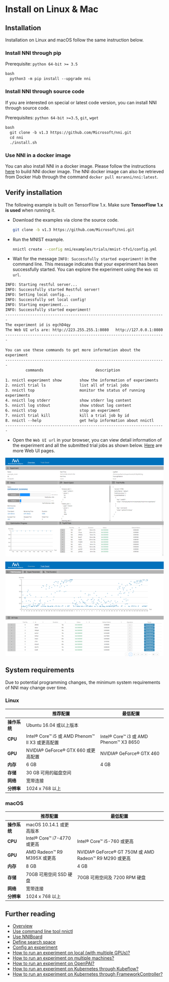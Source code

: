 # Install on Linux & Mac

## Installation

Installation on Linux and macOS follow the same instruction below.

### Install NNI through pip

Prerequisite: `python 64-bit >= 3.5`

    bash
      python3 -m pip install --upgrade nni

### Install NNI through source code

If you are interested on special or latest code version, you can install NNI through source code.

Prerequisites: `python 64-bit >=3.5`, `git`, `wget`

    bash
      git clone -b v1.3 https://github.com/Microsoft/nni.git
      cd nni
      ./install.sh

### Use NNI in a docker image

You can also install NNI in a docker image. Please follow the instructions [here](https://github.com/Microsoft/nni/tree/master/deployment/docker/README.md) to build NNI docker image. The NNI docker image can also be retrieved from Docker Hub through the command `docker pull msranni/nni:latest`.

## Verify installation

The following example is built on TensorFlow 1.x. Make sure **TensorFlow 1.x is used** when running it.

* Download the examples via clone the source code.
    
    ```bash
    git clone -b v1.3 https://github.com/Microsoft/nni.git
    ```

* Run the MNIST example.
    
    ```bash
    nnictl create --config nni/examples/trials/mnist-tfv1/config.yml
    ```

* Wait for the message `INFO: Successfully started experiment!` in the command line. This message indicates that your experiment has been successfully started. You can explore the experiment using the `Web UI url`.

```text
INFO: Starting restful server...
INFO: Successfully started Restful server!
INFO: Setting local config...
INFO: Successfully set local config!
INFO: Starting experiment...
INFO: Successfully started experiment!
-----------------------------------------------------------------------
The experiment id is egchD4qy
The Web UI urls are: http://223.255.255.1:8080   http://127.0.0.1:8080
-----------------------------------------------------------------------

You can use these commands to get more information about the experiment
-----------------------------------------------------------------------
         commands                       description

1. nnictl experiment show        show the information of experiments
2. nnictl trial ls               list all of trial jobs
3. nnictl top                    monitor the status of running experiments
4. nnictl log stderr             show stderr log content
5. nnictl log stdout             show stdout log content
6. nnictl stop                   stop an experiment
7. nnictl trial kill             kill a trial job by id
8. nnictl --help                 get help information about nnictl
-----------------------------------------------------------------------
```

* Open the `Web UI url` in your browser, you can view detail information of the experiment and all the submitted trial jobs as shown below. [Here](../Tutorial/WebUI.md) are more Web UI pages.

![overview](../../img/webui_overview_page.png)

![detail](../../img/webui_trialdetail_page.png)

## System requirements

Due to potential programming changes, the minimum system requirements of NNI may change over time.

### Linux

|          | 推荐配置                                      | 最低配置                                  |
| -------- | ----------------------------------------- | ------------------------------------- |
| **操作系统** | Ubuntu 16.04 或以上版本                        |                                       |
| **CPU**  | Intel® Core™ i5 或 AMD Phenom™ II X3 或更高配置 | Intel® Core™ i3 或 AMD Phenom™ X3 8650 |
| **GPU**  | NVIDIA® GeForce® GTX 660 或更高配置            | NVIDIA® GeForce® GTX 460              |
| **内存**   | 6 GB                                      | 4 GB                                  |
| **存储**   | 30 GB 可用的磁盘空间                             |                                       |
| **网络**   | 宽带连接                                      |                                       |
| **分辨率**  | 1024 x 768 以上                             |                                       |

### macOS

|          | 推荐配置                     | 最低配置                                               |
| -------- | ------------------------ | -------------------------------------------------- |
| **操作系统** | macOS 10.14.1 或更高版本      |                                                    |
| **CPU**  | Intel® Core™ i7-4770 或更高 | Intel® Core™ i5-760 或更高                            |
| **GPU**  | AMD Radeon™ R9 M395X 或更高 | NVIDIA® GeForce® GT 750M 或 AMD Radeon™ R9 M290 或更高 |
| **内存**   | 8 GB                     | 4 GB                                               |
| **存储**   | 70GB 可用空间 SSD 硬盘         | 70GB 可用空间及 7200 RPM 硬盘                             |
| **网络**   | 宽带连接                     |                                                    |
| **分辨率**  | 1024 x 768 以上            |                                                    |

## Further reading

* [Overview](../Overview.md)
* [Use command line tool nnictl](Nnictl.md)
* [Use NNIBoard](WebUI.md)
* [Define search space](SearchSpaceSpec.md)
* [Config an experiment](ExperimentConfig.md)
* [How to run an experiment on local (with multiple GPUs)?](../TrainingService/LocalMode.md)
* [How to run an experiment on multiple machines?](../TrainingService/RemoteMachineMode.md)
* [How to run an experiment on OpenPAI?](../TrainingService/PaiMode.md)
* [How to run an experiment on Kubernetes through Kubeflow?](../TrainingService/KubeflowMode.md)
* [How to run an experiment on Kubernetes through FrameworkController?](../TrainingService/FrameworkControllerMode.md)